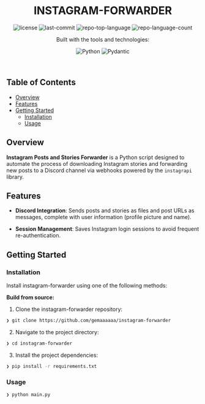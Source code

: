 <p align="center"><h1 align="center">INSTAGRAM-FORWARDER</h1></p>

<p align="center">
	<img src="https://img.shields.io/github/license/gemaaaaaa/instagram-forwarder?style=for-the-badge&logo=opensourceinitiative&logoColor=white&color=dd2a7b" alt="license">
	<img src="https://img.shields.io/github/last-commit/gemaaaaaa/instagram-forwarder?style=for-the-badge&logo=git&logoColor=white&color=dd2a7b" alt="last-commit">
	<img src="https://img.shields.io/github/languages/top/gemaaaaaa/instagram-forwarder?style=for-the-badge&color=dd2a7b" alt="repo-top-language">
	<img src="https://img.shields.io/github/languages/count/gemaaaaaa/instagram-forwarder?style=for-the-badge&color=dd2a7b" alt="repo-language-count">
</p>
<p align="center">Built with the tools and technologies:</p>
<p align="center">
	<img src="https://img.shields.io/badge/Python-3776AB.svg?style=for-the-badge&logo=Python&logoColor=white" alt="Python">
	<img src="https://img.shields.io/badge/Pydantic-E92063.svg?style=for-the-badge&logo=Pydantic&logoColor=white" alt="Pydantic">
</p>
<br>

##  Table of Contents

- [ Overview](#-overview)
- [ Features](#-features)
- [ Getting Started](#-getting-started)
  - [ Installation](#-installation)
  - [ Usage](#-usage)


##  Overview


**Instagram Posts and Stories Forwarder**  is a Python script designed to automate the process of downloading Instagram stories and forwarding new posts to a Discord channel via webhooks powered by the `instagrapi` library. 


##  Features

-    **Discord Integration**: Sends posts and stories as files and post URLs as messages, complete with user information (profile picture and name).
     
-   **Session Management**: Saves Instagram login sessions to avoid frequent re-authentication.

##  Getting Started

###  Installation

Install instagram-forwarder using one of the following methods:

**Build from source:**

1. Clone the instagram-forwarder repository:
```sh
❯ git clone https://github.com/gemaaaaaa/instagram-forwarder
```

2. Navigate to the project directory:
```sh
❯ cd instagram-forwarder
```

3. Install the project dependencies:

```sh
❯ pip install -r requirements.txt
```




###  Usage
```sh
❯ python main.py
```
